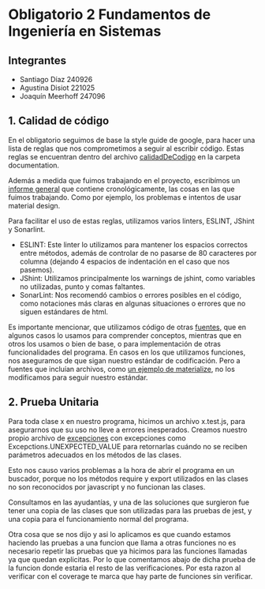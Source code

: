 # Obligatorio 2 Fundamentos de Ingeniería en Sistemas

## Integrantes
- Santiago Díaz 240926
- Agustina Disiot 221025
- Joaquín Meerhoff 247096

## 1. Calidad de código

En el obligatorio seguimos de base la style guide de google, para hacer una lista de reglas que nos comprometimos a seguir al escribir código. 
Estas reglas se encuentran dentro del archivo [calidadDeCodigo](./documentation/calidadDeCodigo.md) en la carpeta documentation.

Además a medida que fuimos trabajando en el proyecto, escribímos un [informe general](./documentation/informeGeneral.md) que contiene cronológicamente, las cosas en las que fuimos trabajando. Como por ejemplo, los problemas e intentos de usar material design.

Para facilitar el uso de estas reglas, utilizamos varios linters, ESLINT, JShint y Sonarlint. 
- ESLINT: Este linter lo utilizamos para mantener los espacios correctos entre métodos, además de controlar de no pasarse de 80 caracteres por columna (dejando 4 espacios de indentación en el caso que nos pasemos).
- JShint: Utilizamos principalmente los warnings de jshint, como variables no utilizadas, punto y comas faltantes. 
- SonarLint: Nos recomendó cambios o errores posibles en el código, como notaciones más claras en algunas situaciones o errores que no siguen estándares de html.

Es importante mencionar, que utilizamos código de otras [fuentes](./documentation/fuentes.md), que en algunos casos lo usamos para comprender conceptos, mientras que en otros los usamos o bien de base, o para implementación de otras funcionalidades del programa. En casos en los que utilizamos funciones, nos aseguramos de que sigan nuestro estándar de codificación. Pero a fuentes que incluían archivos, como [un ejemplo de materialize](./src/interface/materialize.min.js), no los modificamos para seguir nuestro estándar.

## 2. Prueba Unitaria

Para toda clase x en nuestro programa, hicimos un archivo x.test.js, para asegurarnos que su uso no lleve a errores inesperados.
Creamos nuestro propio archivo de [excepciones](./src/common/exceptions.js)
con excepciones como Excepctions.UNEXPECTED_VALUE para retornarlas cuándo no se reciben parámetros adecuados en los métodos de las clases.

Esto nos causo varios problemas a la hora de abrir el programa en un buscador, porque no los métodos require y export utilizados en las clases no son reconocidos por javascript y no funcionan las clases.

Consultamos en las ayudantías, y una de las soluciones que surgieron fue tener una copia de las clases que son utilizadas para las pruebas de jest, y una copia para el funcionamiento normal del programa.

Otra cosa que se nos dijo y asi lo aplicamos es que cuando estamos haciendo las pruebas a una funcion que llama a otras funciones no es necesario repetir las pruebas que ya hicimos para las funciones llamadas ya que quedan explicitas. Por lo que comentamos abajo de dicha prueba de la funcion donde estaria el resto de las verificaciones. Por esta razon al verificar con el coverage te marca que hay parte de funciones sin verificar.
